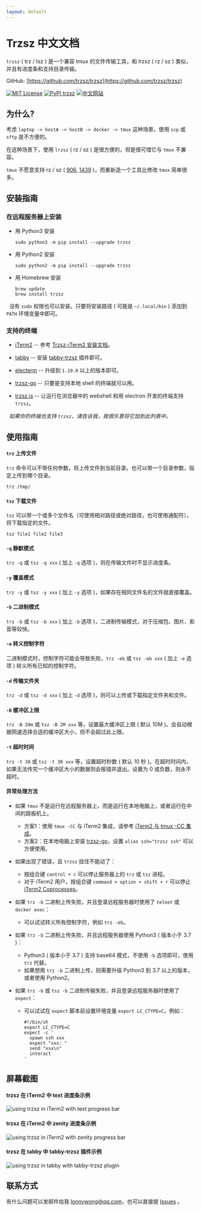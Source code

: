 ```yaml
---
layout: default
---
```


# Trzsz 中文文档

`trzsz` ( trz / tsz ) 是一个兼容 tmux 的文件传输工具，和 lrzsz ( rz / sz ) 类似，并且有进度条和支持目录传输。

GitHub: [https://github.com/trzsz/trzsz](https://github.com/trzsz/trzsz)

[![MIT License](https://img.shields.io/badge/license-MIT-green.svg?style=flat)](https://choosealicense.com/licenses/mit/)
[![PyPI trzsz](https://img.shields.io/pypi/v/trzsz?style=flat)](https://pypi.python.org/pypi/trzsz/)
[![中文网站](https://img.shields.io/badge/%E4%B8%AD%E6%96%87-%E7%BD%91%E7%AB%99-blue?style=flat)](https://trzsz.github.io/cn/)


## 为什么?

考虑 `laptop -> hostA -> hostB -> docker -> tmux` 这种场景，使用 `scp` 或 `sftp` 是不方便的。

在这种场景下，使用 `lrzsz` ( rz / sz ) 是很方便的，但是很可惜它与 `tmux` 不兼容。

`tmux` 不愿意支持 rz / sz ( [906](https://github.com/tmux/tmux/issues/906), [1439](https://github.com/tmux/tmux/issues/1439) )，而重新造一个工具比修改 `tmux` 简单很多。


## 安装指南

### 在远程服务器上安装

* 用 Python3 安装
  ```
  sudo python3 -m pip install --upgrade trzsz
  ```

* 用 Python2 安装
  ```
  sudo python2 -m pip install --upgrade trzsz
  ```

* 用 Homebrew 安装
  ```
  brew update
  brew install trzsz
  ```

<!--
* 用 Node.js 安装
  *Under development ...*

* 用 APT 安装
  *Under development ...*
-->

&nbsp;&nbsp;没有 `sudo` 权限也可以安装，只要将安装路径 ( 可能是 `~/.local/bin` ) 添加到 `PATH` 环境变量中即可。


### 支持的终端

* [iTerm2](https://iterm2.com/) -- 参考 [Trzsz-iTerm2 安装文档](https://trzsz.github.io/cn/iterm2)。

* [tabby](https://tabby.sh/) -- 安装 [tabby-trzsz](https://github.com/trzsz/tabby-trzsz) 插件即可。

* [electerm](https://electerm.github.io/electerm/) -- 升级到 `1.19.0` 以上的版本即可。

* [trzsz-go](https://github.com/trzsz/trzsz-go) -- 只要是支持本地 shell 的终端就可以用。

* [trzsz.js](https://github.com/trzsz/trzsz.js) -- 让运行在浏览器中的 webshell 和用 electron 开发的终端支持 `trzsz`。

&nbsp;&nbsp;*如果你的终端也支持 `trzsz`，请告诉我，我很乐意将它加到此列表中。*


## 使用指南

#### `trz` 上传文件

`trz` 命令可以不带任何参数，将上传文件到当前目录。也可以带一个目录参数，指定上传到哪个目录。
```
trz /tmp/
```


#### `tsz` 下载文件

`tsz` 可以带一个或多个文件名（可使用相对路径或绝对路径，也可使用通配符），将下载指定的文件。
```
tsz file1 file2 file3
```


#### `-q` 静默模式

`trz -q` 或 `tsz -q xxx` ( 加上 `-q` 选项 )，则在传输文件时不显示进度条。


#### `-y` 覆盖模式

`trz -y` 或 `tsz -y xxx` ( 加上 `-y` 选项 )，如果存在相同文件名的文件就直接覆盖。


#### `-b` 二进制模式
`trz -b` 或 `tsz -b xxx` ( 加上 `-b` 选项 )，二进制传输模式，对于压缩包、图片、影音等较快。


#### `-e` 转义控制字符
二进制模式时，控制字符可能会导致失败，`trz -eb` 或 `tsz -eb xxx` ( 加上 `-e` 选项 ) 转义所有已知的控制字符。


#### `-d` 传输文件夹
`trz -d` 或 `tsz -d xxx` ( 加上 `-d` 选项 )，则可以上传或下载指定文件夹和文件。


#### `-B` 缓冲区上限
`trz -B 20m` 或 `tsz -B 2M xxx` 等，设置最大缓冲区上限 ( 默认 10M )。会自动根据网速选择合适的缓冲区大小，但不会超过此上限。


#### `-t` 超时时间
`trz -t 30` 或 `tsz -t 30 xxx` 等，设置超时秒数 ( 默认 10 秒 )。在超时时间内，如果无法传完一个缓冲区大小的数据则会报错并退出。设置为 0 或负数，则永不超时。


#### 异常处理方法
* 如果 `tmux` 不是运行在远程服务器上，而是运行在本地电脑上，或者运行在中间的跳板机上。
  * 方案1：使用 `tmux -CC` 与 iTerm2 集成，请参考 [iTerm2 与 tmux -CC 集成](https://trzsz.github.io/cn/tmuxcc)。
  * 方案2：在本地电脑上安装 [trzsz-go](https://github.com/trzsz/trzsz-go)，设置 `alias ssh="trzsz ssh"` 可以方便使用。

* 如果出现了错误，且 `trzsz` 挂住不能动了：
  * 按组合键 `control + c` 可以停止服务器上的 `trz` 或 `tsz` 进程。
  * 对于 iTerm2 用户，按组合键 `command + option + shift + r` 可以停止 [iTerm2 Coprocesses](https://iterm2.com/documentation-coprocesses.html)。

* 如果 `trz -b` 二进制上传失败，并且登录远程服务器时使用了 `telnet` 或 `docker exec`：
  * 可以试试转义所有控制字符，例如 `trz -eb`。

* 如果 `trz -b` 二进制上传失败，并且远程服务器使用 Python3 ( 版本小于 3.7 )：
  * Python3 ( 版本小于 3.7 ) 支持 base64 模式，不使用 `-b` 选项即可，使用 `trz` 代替。
  * 如果想用 `trz -b` 二进制上传，则需要升级 Python3 到 3.7 以上的版本，或者使用 Python2。

* 如果 `trz -b` 或 `tsz -b` 二进制传输失败，并且登录远程服务器时使用了 `expect`：
  * 可以试试在 `expect` 脚本前设置环境变量 `export LC_CTYPE=C`，例如：
    ```
    #!/bin/sh
    export LC_CTYPE=C
    expect -c '
      spawn ssh xxx
      expect "xxx: "
      send "xxx\n"
      interact
    '
    ```


## 屏幕截图

#### trzsz 在 iTerm2 中 text 进度条示例

  ![using trzsz in iTerm2 with text progress bar](https://trzsz.github.io/images/iterm2_text.gif)


#### trzsz 在 iTerm2 中 zenity 进度条示例

  ![using trzsz in iTerm2 with zenity progress bar](https://trzsz.github.io/images/iterm2_zenity.gif)


#### trzsz 在 tabby 中 tabby-trzsz 插件示例

  ![using trzsz in tabby with tabby-trzsz plugin](https://trzsz.github.io/images/tabby_trzsz.gif)


## 联系方式

有什么问题可以发邮件给我 <lonnywong@qq.com>，也可以直接提 [Issues](https://github.com/trzsz/trzsz/issues) 。
